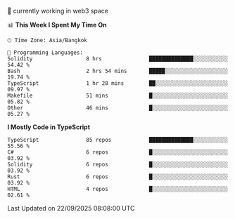 🔭 currently working in web3 space

<!--START_SECTION:waka-->
📊 **This Week I Spent My Time On** 

```text
🕑︎ Time Zone: Asia/Bangkok

💬 Programming Languages: 
Solidity                 8 hrs               ██████████████░░░░░░░░░░░   54.42 % 
Bash                     2 hrs 54 mins       █████░░░░░░░░░░░░░░░░░░░░   19.74 % 
TypeScript               1 hr 28 mins        ██░░░░░░░░░░░░░░░░░░░░░░░   09.97 % 
Makefile                 51 mins             █░░░░░░░░░░░░░░░░░░░░░░░░   05.82 % 
Other                    46 mins             █░░░░░░░░░░░░░░░░░░░░░░░░   05.27 % 
```

**I Mostly Code in TypeScript** 

```text
TypeScript               85 repos            ██████████████░░░░░░░░░░░   55.56 % 
C#                       6 repos             █░░░░░░░░░░░░░░░░░░░░░░░░   03.92 % 
Solidity                 6 repos             █░░░░░░░░░░░░░░░░░░░░░░░░   03.92 % 
Rust                     6 repos             █░░░░░░░░░░░░░░░░░░░░░░░░   03.92 % 
HTML                     4 repos             █░░░░░░░░░░░░░░░░░░░░░░░░   02.61 % 
```




 Last Updated on 22/09/2025 08:08:00 UTC
<!--END_SECTION:waka-->
